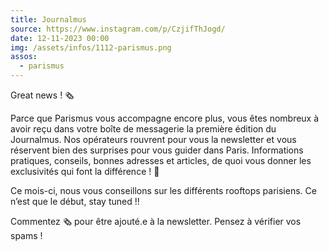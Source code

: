 ```yaml
---
title: Journalmus
source: https://www.instagram.com/p/CzjifThJogd/
date: 12-11-2023 00:00
img: /assets/infos/1112-parismus.png
assos:
  - parismus
---
```


Great news ! 🗞️

Parce que Parismus vous accompagne encore plus, vous êtes nombreux à avoir reçu dans votre boîte de messagerie la première édition du Journalmus. Nos opérateurs rouvrent pour vous la newsletter et vous réservent bien des surprises pour vous guider dans Paris. Informations pratiques, conseils, bonnes adresses et articles, de quoi vous donner les exclusivités qui font la différence ! 💙

Ce mois-ci, nous vous conseillons sur les différents rooftops parisiens. Ce n’est que le début, stay tuned !!

Commentez 🗞️ pour être ajouté.e à la newsletter. Pensez à vérifier vos spams !